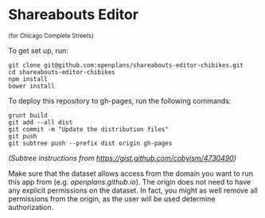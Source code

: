 Shareabouts Editor
==================

<small>(for Chicago Complete Streets)</small>

To get set up, run:

    git clone git@github.com:openplans/shareabouts-editor-chibikes.git
    cd shareabouts-editor-chibikes
    npm install
    bower install

To deploy this repository to gh-pages, run the following commands:

    grunt build
    git add --all dist
    git commit -m "Update the distribution files"
    git push
    git subtree push --prefix dist origin gh-pages

*(Subtree instructions from https://gist.github.com/cobyism/4730490)*

Make sure that the dataset allows access from the domain you want to run
this app from (e.g. *openplans.github.io*). The origin does not need to have
any explicit permissions on the dataset. In fact, you might as well remove
all permissions from the origin, as the user will be used determine
authorization.

